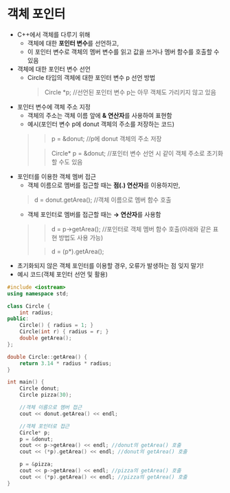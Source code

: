 # 객체 포인터

* C++에서 객체를 다루기 위해
  * 객체에 대한 **포인터 변수**를 선언하고,
  * 이 포인터 변수로 객체의 멤버 변수를 읽고 값을 쓰거나 멤버 함수를 호출할 수 있음
* 객체에 대한 포인터 변수 선언
  * Circle 타입의 객체에 대한 포인터 변수 p 선언 방법
    >Circle *p;  //선언된 포인터 변수 p는 아무 객체도 가리키지 않고 있음
* 포인터 변수에 객체 주소 지정
  * 객체의 주소는 객체 이름 앞에 **& 연산자**를 사용하여 표현함
  * 예시(포인터 변수 p에 donut 객체의 주소를 저장하는 코드)
   >>p = &donut; //p에 donut 객체의 주소 저장
   >
   >>Circle* p = &donut; //포인터 변수 선언 시 같이 객체 주소로 초기화 할 수도 있음
* 포인터를 이용한 객체 멤버 접근
  * 객체 이름으로 멤버를 접근할 때는 **점(.) 연산자**를 이용하지만,
   >d = donut.getArea(); //객체 이름으로 멤버 함수 호출
  * 객체 포인터로 멤버를 접근할 때는 **→ 연산자**를 사용함
   >>d = p→getArea(); //포인터로 객체 멤버 함수 호출(아래와 같은 표현 방법도 사용 가능)
   >
   >>d = (p*).getArea(); 
* 초기화되지 않은 객체 포인터를 이용할 경우, 오류가 발생하는 점 잊지 말기!
* 예시 코드(객체 포인터 선언 및 활용)
```C++
#include <iostream>
using namespace std;

class Circle {
	int radius;
public:
	Circle() { radius = 1; }
	Circle(int r) { radius = r; }
	double getArea();
};

double Circle::getArea() {
	return 3.14 * radius * radius;
}

int main() {
	Circle donut;
	Circle pizza(30);

	//객체 이름으로 멤버 접근
	cout << donut.getArea() << endl;

	//객체 포인터로 접근
	Circle* p;
	p = &donut;
	cout << p->getArea() << endl; //donut의 getArea() 호출
	cout << (*p).getArea() << endl; //donut의 getArea() 호출

	p = &pizza;
	cout << p->getArea() << endl; //pizza의 getArea() 호출
	cout << (*p).getArea() << endl; //pizza의 getArea() 호출
}
```
